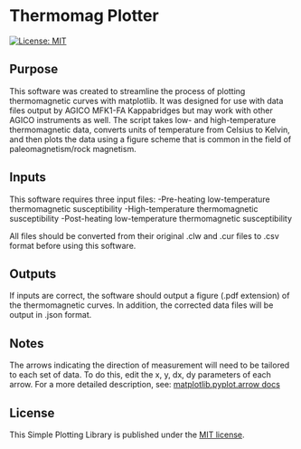 # Thermomag Plotter

[![License: MIT](https://img.shields.io/badge/License-MIT-yellow.svg)](LICENSE)

## Purpose

This software was created to streamline the process of plotting thermomagnetic curves with matplotlib.
It was designed for use with data files output by AGICO MFK1-FA Kappabridges but may work with other 
AGICO instruments as well. The script takes low- and high-temperature thermomagnetic data, converts units
of temperature from Celsius to Kelvin, and then plots the data using a figure scheme that is common in 
the field of paleomagnetism/rock magnetism.

## Inputs

This software requires three input files:
-Pre-heating low-temperature thermomagnetic susceptibility
-High-temperature thermomagnetic susceptibility
-Post-heating low-temperature thermomagnetic susceptibility

All files should be converted from their original .clw and .cur files to .csv format before using this software.

## Outputs

If inputs are correct, the software should output a figure (.pdf extension) of the thermomagnetic curves. 
In addition, the corrected data files will be output in .json format. 

## Notes

The arrows indicating the direction of measurement will need to be tailored to each set of data. To do this,
edit the x, y, dx, dy parameters of each arrow. For a more detailed description, see:
[matplotlib.pyplot.arrow docs](https://matplotlib.org/stable/api/_as_gen/matplotlib.pyplot.arrow.html)

## License

This Simple Plotting Library is published under the [MIT license](LICENSE.txt).